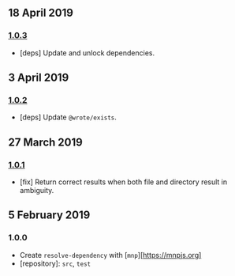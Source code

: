 ## 18 April 2019

### [1.0.3](https://github.com/artdecocode/resolve-dependency/compare/v1.0.2...v1.0.3)

- [deps] Update and unlock dependencies.

## 3 April 2019

### [1.0.2](https://github.com/artdecocode/resolve-dependency/compare/v1.0.1...v1.0.2)

- [deps] Update `@wrote/exists`.

## 27 March 2019

### [1.0.1](https://github.com/artdecocode/resolve-dependency/compare/v1.0.0...v1.0.1)

- [fix] Return correct results when both file and directory result in ambiguity.

## 5 February 2019

### 1.0.0

- Create `resolve-dependency` with [`mnp`][https://mnpjs.org]
- [repository]: `src`, `test`
